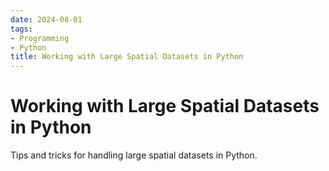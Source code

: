 ```yaml
---
date: 2024-08-01
tags:
- Programming
- Python
title: Working with Large Spatial Datasets in Python
---
```


# Working with Large Spatial Datasets in Python

Tips and tricks for handling large spatial datasets in Python.
